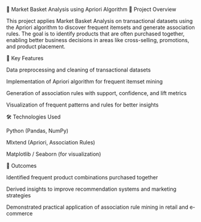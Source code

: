 🛒 Market Basket Analysis using Apriori Algorithm
📌 Project Overview

This project applies Market Basket Analysis on transactional datasets using the Apriori algorithm to discover frequent itemsets and generate association rules. The goal is to identify products that are often purchased together, enabling better business decisions in areas like cross-selling, promotions, and product placement.

🔑 Key Features

Data preprocessing and cleaning of transactional datasets

Implementation of Apriori algorithm for frequent itemset mining

Generation of association rules with support, confidence, and lift metrics

Visualization of frequent patterns and rules for better insights

🛠️ Technologies Used

Python (Pandas, NumPy)

Mlxtend (Apriori, Association Rules)

Matplotlib / Seaborn (for visualization)

🎯 Outcomes

Identified frequent product combinations purchased together

Derived insights to improve recommendation systems and marketing strategies

Demonstrated practical application of association rule mining in retail and e-commerce
